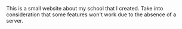 This is a small website about my school that I created. Take into consideration that some features won't work due to the absence of a server.

